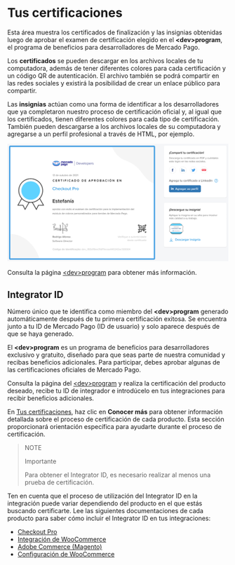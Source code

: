 # Tus certificaciones
 
Esta área muestra los certificados de finalización y las insignias obtenidas luego de aprobar el examen de certificación elegido en el **&lt;dev&gt;program**, el programa de beneficios para desarrolladores de Mercado Pago.
 
Los **certificados** se pueden descargar en los archivos locales de tu computadora, además de tener diferentes colores para cada certificación y un código QR de autenticación. El archivo también se podrá compartir en las redes sociales y existirá la posibilidad de crear un enlace público para compartir.
 
Las **insignias** actúan como una forma de identificar a los desarrolladores que ya completaron nuestro proceso de certificación oficial y, al igual que los certificados, tienen diferentes colores para cada tipo de certificación. También pueden descargarse a los archivos locales de su computadora y agregarse a un perfil profesional a través de HTML, por ejemplo.

![es certification](/images/dashboard/dashboard-certification_es.png)
 
Consulta la página [&lt;dev&gt;program](https://www.mercadopago[FAKER][URL][DOMAIN]/developers/es/developer-program) para obtener más información.

## Integrator ID
 
Número único que te identifica como miembro del **&lt;dev&gt;program** generado automáticamente después de tu primera certificación exitosa. Se encuentra junto a tu ID de Mercado Pago (ID de usuario) y solo aparece después de que se haya generado.
 
El **&lt;dev&gt;program** es un programa de beneficios para desarrolladores exclusivo y gratuito, diseñado para que seas parte de nuestra comunidad y recibas beneficios adicionales. Para participar, debes aprobar algunas de las certificaciones oficiales de Mercado Pago.
 
Consulta la página del [&lt;dev&gt;program](/developers/es/developer-program) y realiza la certificación del producto deseado, recibe tu ID de integrador e introdúcelo en tus integraciones para recibir beneficios adicionales.

En [Tus certificaciones](/developers/panel/developer-program), haz clic en **Conocer más** para obtener información detallada sobre el proceso de certificación de cada producto. Esta sección proporcionará orientación específica para ayudarte durante el proceso de certificación.

> NOTE
>
> Importante
>
> Para obtener el Integrator ID, es necesario realizar al menos una prueba de certificación.

Ten en cuenta que el proceso de utilización del Integrator ID en la integración puede variar dependiendo del producto en el que estás buscando certificarte. Lee las siguientes documentaciones de cada producto para saber cómo incluir el Integrator ID en tus integraciones:

   - [Checkout Pro](/developers/es/docs/checkout-pro/additional-content/integration-metrics)
   - [Integración de WooCommerce](/developers/es/docs/woocommerce/integration-configuration/plugin-configuration)
   - [Adobe Commerce (Magento)](/developers/es/docs/additional-content/integration-metrics)
   - [Configuración de WooCommerce](/developers/es/docs/woocommerce/integration-configuration/plugin-configuration)